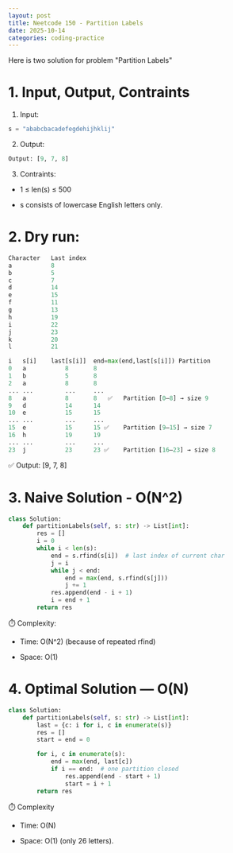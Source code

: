 ```yaml
---
layout: post
title: Neetcode 150 - Partition Labels
date: 2025-10-14
categories: coding-practice
---
```


Here is two solution for problem "Partition Labels"

# 1. Input, Output, Contraints

1. Input:

```python
s = "ababcbacadefegdehijhklij"
```

2. Output:

```python
Output: [9, 7, 8]
```

3. Contraints:

- 1 ≤ len(s) ≤ 500

- s consists of lowercase English letters only.

# 2. Dry run:

```python
Character	Last index
a	        8
b	        5
c	        7
d	        14
e	        15
f	        11
g	        13
h	        19
i	        22
j	        23
k	        20
l	        21
```

```python
i	s[i]	last[s[i]]	end=max(end,last[s[i]])	Partition
0	a	        8	    8
1	b	        5	    8
2	a	        8	    8
...	...	        ...	    ...
8	a	        8	    8   ✅	Partition [0–8] → size 9
9	d	        14	    14
10	e	        15	    15
...	...	        ...	    ...
15	e	        15	    15 ✅	Partition [9–15] → size 7
16	h	        19	    19
...	...	        ...	    ...
23	j	        23	    23 ✅	Partition [16–23] → size 8

```

✅ Output: [9, 7, 8]

# 3. Naive Solution - O(N^2)

```python
class Solution:
    def partitionLabels(self, s: str) -> List[int]:
        res = []
        i = 0
        while i < len(s):
            end = s.rfind(s[i])  # last index of current char
            j = i
            while j < end:
                end = max(end, s.rfind(s[j]))
                j += 1
            res.append(end - i + 1)
            i = end + 1
        return res

```

⏱️ Complexity:

- Time: O(N^2) (because of repeated rfind)

- Space: O(1)

# 4. Optimal Solution — O(N)

```python
class Solution:
    def partitionLabels(self, s: str) -> List[int]:
        last = {c: i for i, c in enumerate(s)}
        res = []
        start = end = 0

        for i, c in enumerate(s):
            end = max(end, last[c])
            if i == end:  # one partition closed
                res.append(end - start + 1)
                start = i + 1
        return res

```

⏱️ Complexity

- Time: O(N)

- Space: O(1) (only 26 letters).
